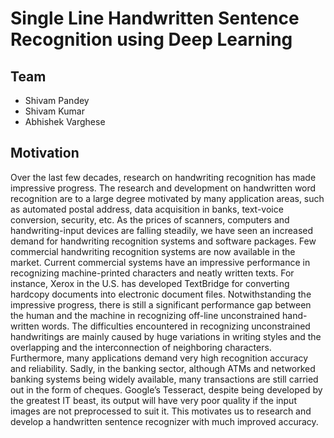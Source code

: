# Single Line Handwritten Sentence Recognition using Deep Learning

## Team

- Shivam Pandey
- Shivam Kumar
- Abhishek Varghese

## Motivation 

Over the last few decades, research on handwriting recognition has made impressive progress. The research and development on handwritten word recognition are to a large degree motivated by many application areas, such as automated postal address, data acquisition in banks, text-voice conversion, security, etc. As the prices of scanners, computers and handwriting-input devices are falling steadily, we have seen an increased demand for handwriting recognition systems and software packages. Few commercial handwriting recognition systems are now available in the market. Current commercial systems have an impressive performance in recognizing machine-printed characters and neatly written texts. For instance, Xerox in the U.S. has developed TextBridge for converting hardcopy documents into electronic document files. Notwithstanding the impressive progress, there is still a significant performance gap between the human and the machine in recognizing off-line unconstrained hand- written words. The difficulties encountered in recognizing unconstrained handwritings are mainly caused by huge variations in writing styles and the overlapping and the interconnection of neighboring characters. Furthermore, many applications demand very high recognition accuracy and reliability. Sadly, in the banking sector, although ATMs and networked banking systems being widely available, many transactions are still carried out in the form of cheques. Google’s Tesseract, despite being developed by the greatest IT beast, its output will have very poor quality if the input images are not preprocessed to suit it. This motivates us to research and develop a handwritten sentence recognizer with much improved accuracy.
